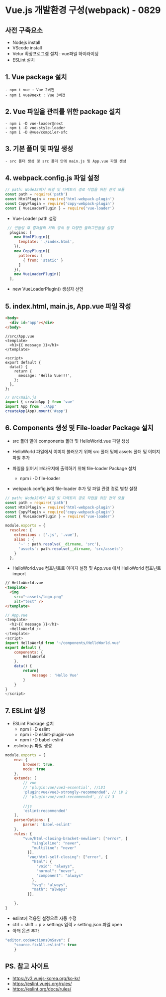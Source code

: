 # Vue.js 개발환경 구성(webpack) - 0829

## 사전 구축요소
- Nodejs install
- VScode install
- Vetur 확장프로그램 설치 : vue파일 하이라이팅
- ESLint 설치 
## 1. Vue package 설치
    - npm i vue : Vue 2버전
    - npm i vue@next : Vue 3버전
## 2. Vue 파일을 관리를 위한 package 설치
    - npm i -D vue-loader@next
    - npm i -D vue-style-loader
    - npm i -D @vue/compiler-sfc
##  3. 기본 폴더 및 파일 생성
    - src 폴더 생성 및 src 폴더 안에 main.js 및 App.vue 파일 생성
##  4. webpack.config.js 파일 설정
```javascript
// path: NodeJS에서 파일 및 디렉토리 경로 작업을 위한 전역 모듈
const path = require('path')
const HtmlPlugin = require('html-webpack-plugin')
const CopyPlugin = require('copy-webpack-plugin')
const { VueLoaderPlugin } = require('vue-loader') 
```
- Vue-Loader path 설정


```javascript
 // 번들링 후 결과물의 처리 방식 등 다양한 플러그인들을 설정
  plugins: [
    new HtmlPlugin({
      template: './index.html',
    }),
    new CopyPlugin({
      patterns: [
        { from: 'static' }
      ]
    }),
    new VueLoaderPlugin()
  ],
 ```
- new VueLoaderPlugin() 생성자 선언


## 5. index.html, main.js, App.vue 파일 작성

```html
<body>
  <div id="app"></div>
</body>
```
```vue
//src/App.vue  
<template>
  <h1>{{ message }}</h1>
</template>

<script>
export default {
  data() {
    return {
      message: 'Hello Vue!!!',
    };
  },
};
```
```javascript
// src/main.js
import { createApp } from 'vue'
import App from './App'
createApp(App).mount('#app')
```
## 6. Components 생성 및 File-loader Package 설치
- src 폴더 밑에 components 폴더 및 HelloWorld.vue 파일 생성
- HelloWorld 파일에서 이미지 불러오기 위해 src 폴더 밑에 assets 폴더 및 이미지 파일 추가
- 파일을 읽어서 브라우저에 출력하기 위해 file-loader Package 설치
    - npm i -D file-loader

- webpack.config.js에 file-loader 추가 및 파일 관령 경로 별칭 설정
```javascript
// path: NodeJS에서 파일 및 디렉토리 경로 작업을 위한 전역 모듈
const path = require('path')
const HtmlPlugin = require('html-webpack-plugin')
const CopyPlugin = require('copy-webpack-plugin')
const { VueLoaderPlugin } = require('vue-loader') 

module.exports = {
  resolve: {
    extensions : ['.js', '.vue'],
    alias : {
      '~' : path.resolve(__dirname, 'src'),
      'assets': path.resolve(__dirname, 'src/assets')
    }
  },   
```
- HelloWorld.vue 컴포넌트로 이미지 설정 및 App.vue 에서 HelloWorld 컴포넌트 import
```html
// HelloWorld.vue
<template>
  <img 
    src="~assets/logo.png" 
    alt="test" />
</template>
```
```javascript
// App.vue
<template>
  <h1>{{ message }}</h1>
  <HelloWorld />
</template>
<script>
import HelloWorld from '~/components/HelloWorld.vue'
export default {
    components: {
        HelloWorld
    },
    data() {
        return{
            message : 'Hello Vue'
        }
    }
}
</script>

```

## 7. ESLint 설정
- ESLint Package 설치
    - npm i -D eslint
    - npm i -D eslint-plugin-vue
    - npm i -D babel-eslint
- .eslintrc.js 파일 생성
```javascript
module.exports = {
    env: {
        browser: true,
        node: true
    },
    extends: [
        // vue
        // 'plugin:vue/vue3-essential', //LV1
        'plugin:vue/vue3-strongly-recommended', // LV 2
        // 'plugin:vue/vue3-recommended', // LV 3
        
        //js
        'eslint:recommended'
    ],
    parserOptions: {
        parser: 'babel-eslint'
    },
    rules: {
        "vue/html-closing-bracket-newline": ["error", {
            "singleline": "never",
            "multiline": "never"
          }],
          "vue/html-self-closing": ["error", {
            "html": {
              "void": "always",
              "normal": "never",
              "component": "always"
            },
            "svg": "always",
            "math": "always"
          }],
            
    },
}
```
- eslint에 적용된 설정으로 자동 수정
- ctrl + shift + p > settings 입력 > setting.json 파일 open
- 아래 옵션 추가
```javascript
"editor.codeActionsOnSave": {
    "source.fixAll.eslint": true 
    }
```

## PS. 참고 사이트
- https://v3.vuejs-korea.org/ko-kr/
- https://eslint.vuejs.org/rules/
- https://eslint.org/docs/rules/